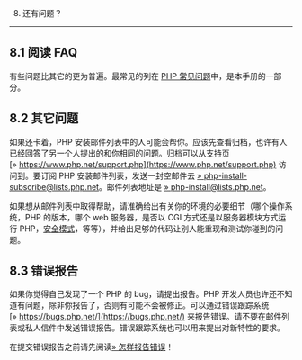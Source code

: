 8. 还有问题？
***************

8.1 阅读 FAQ
------

有些问题比其它的更为普遍。最常见的列在 [PHP 常见问题](faq.html)中，是本手册的一部分。

8.2 其它问题
----

如果还卡着，PHP 安装邮件列表中的人可能会帮你。应该先查看归档，也许有人已经回答了另一个人提出的和你相同的问题。归档可以从支持页 [» https://www.php.net/support.php](https://www.php.net/support.php) 访问到。要订阅 PHP 安装邮件列表，发送一封空邮件去 [» php-install-subscribe@lists.php.net](mailto:php-install-subscribe@lists.php.net)。邮件列表地址是 [» php-install@lists.php.net](mailto:php-install@lists.php.net)。

如果想从邮件列表中取得帮助，请准确给出有关你的环境的必要细节（哪个操作系统，PHP 的版本，哪个 web 服务器，是否以 CGI 方式还是以服务器模块方式运行 PHP，[安全模式](ini.sect.safe-mode.html#ini.safe-mode)，等等），并给出足够的代码让别人能重现和测试你碰到的问题。

8.3 错误报告
----

如果你觉得自己发现了一个 PHP 的 bug，请提出报告。PHP 开发人员也许还不知道有问题，除非你报告了，否则有可能不会被修正。可以通过错误跟踪系统 [» https://bugs.php.net/](https://bugs.php.net/) 来报告错误。请不要在邮件列表或私人信件中发送错误报告。错误跟踪系统也可以用来提出对新特性的要求。

在提交错误报告之前请先阅读[» 怎样报告错误](https://bugs.php.net/how-to-report.php)！

